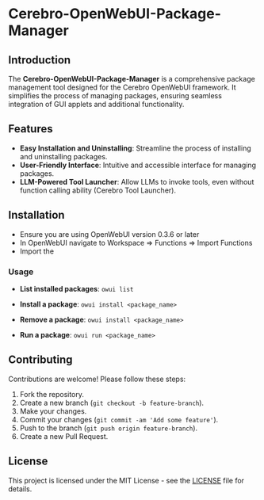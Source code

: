 # Cerebro-OpenWebUI-Package-Manager

## Introduction
The **Cerebro-OpenWebUI-Package-Manager** is a comprehensive package management tool designed for the Cerebro OpenWebUI framework. It simplifies the process of managing packages, ensuring seamless integration of GUI applets and additional functionality.

## Features
- **Easy Installation and Uninstalling**: Streamline the process of installing and uninstalling packages.
- **User-Friendly Interface**: Intuitive and accessible interface for managing packages.
- **LLM-Powered Tool Launcher**: Allow LLMs to invoke tools, even without function calling ability (Cerebro Tool Launcher).

## Installation
- Ensure you are using OpenWebUI version 0.3.6 or later
- In OpenWebUI navigate to Workspace => Functions => Import Functions
- Import the 

### Usage
- **List installed packages**: 
    `owui list`

- **Install a package**: 
    `owui install <package_name>`

- **Remove a package**: 
    `owui install <package_name>`

- **Run a package**: 
    `owui run <package_name>`

## Contributing
Contributions are welcome! Please follow these steps:

1. Fork the repository.
2. Create a new branch (`git checkout -b feature-branch`).
3. Make your changes.
4. Commit your changes (`git commit -am 'Add some feature'`).
5. Push to the branch (`git push origin feature-branch`).
6. Create a new Pull Request.

## License

This project is licensed under the MIT License - see the [LICENSE](LICENSE) file for details.
